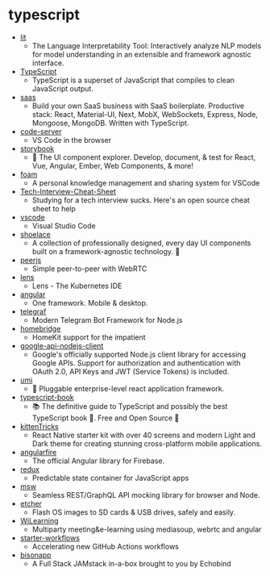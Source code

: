 # typescript
- [lit](https://github.com/PAIR-code/lit)
  - The Language Interpretability Tool: Interactively analyze NLP models for model understanding in an extensible and framework agnostic interface.
- [TypeScript](https://github.com/microsoft/TypeScript)
  - TypeScript is a superset of JavaScript that compiles to clean JavaScript output.
- [saas](https://github.com/async-labs/saas)
  - Build your own SaaS business with SaaS boilerplate. Productive stack: React, Material-UI, Next, MobX, WebSockets, Express, Node, Mongoose, MongoDB. Written with TypeScript.
- [code-server](https://github.com/cdr/code-server)
  - VS Code in the browser
- [storybook](https://github.com/storybookjs/storybook)
  - 📓 The UI component explorer. Develop, document, & test for React, Vue, Angular, Ember, Web Components, & more!
- [foam](https://github.com/foambubble/foam)
  - A personal knowledge management and sharing system for VSCode
- [Tech-Interview-Cheat-Sheet](https://github.com/TSiege/Tech-Interview-Cheat-Sheet)
  - Studying for a tech interview sucks. Here's an open source cheat sheet to help
- [vscode](https://github.com/microsoft/vscode)
  - Visual Studio Code
- [shoelace](https://github.com/shoelace-style/shoelace)
  - A collection of professionally designed, every day UI components built on a framework-agnostic technology. 🥾
- [peerjs](https://github.com/peers/peerjs)
  - Simple peer-to-peer with WebRTC
- [lens](https://github.com/lensapp/lens)
  - Lens - The Kubernetes IDE
- [angular](https://github.com/angular/angular)
  - One framework. Mobile & desktop.
- [telegraf](https://github.com/telegraf/telegraf)
  - Modern Telegram Bot Framework for Node.js
- [homebridge](https://github.com/homebridge/homebridge)
  - HomeKit support for the impatient
- [google-api-nodejs-client](https://github.com/googleapis/google-api-nodejs-client)
  - Google's officially supported Node.js client library for accessing Google APIs. Support for authorization and authentication with OAuth 2.0, API Keys and JWT (Service Tokens) is included.
- [umi](https://github.com/umijs/umi)
  - 🌋 Pluggable enterprise-level react application framework.
- [typescript-book](https://github.com/basarat/typescript-book)
  - 📚 The definitive guide to TypeScript and possibly the best TypeScript book 📖. Free and Open Source 🌹
- [kittenTricks](https://github.com/akveo/kittenTricks)
  - React Native starter kit with over 40 screens and modern Light and Dark theme for creating stunning cross-platform mobile applications.
- [angularfire](https://github.com/angular/angularfire)
  - The official Angular library for Firebase.
- [redux](https://github.com/reduxjs/redux)
  - Predictable state container for JavaScript apps
- [msw](https://github.com/mswjs/msw)
  - Seamless REST/GraphQL API mocking library for browser and Node.
- [etcher](https://github.com/balena-io/etcher)
  - Flash OS images to SD cards & USB drives, safely and easily.
- [WiLearning](https://github.com/wistingcn/WiLearning)
  - Multiparty meeting&e-learning using mediasoup, webrtc and angular
- [starter-workflows](https://github.com/actions/starter-workflows)
  - Accelerating new GitHub Actions workflows
- [bisonapp](https://github.com/echobind/bisonapp)
  - A Full Stack JAMstack in-a-box brought to you by Echobind
